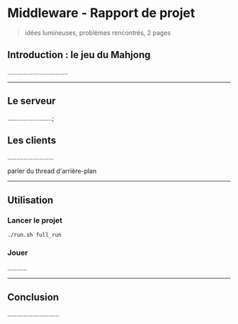 # Middleware - Rapport de projet

>idées lumineuses, problèmes rencontrés, 2 pages

## Introduction : le jeu du Mahjong

..................................

----

## Le serveur

.........................;

## Les clients

..........................

parler du thread d'arrière-plan

----

## Utilisation

### Lancer le projet

<!-- !!!! FIXME la dépendance tilix !!! -->
```
./run.sh full_run
```

### Jouer

...........

----

## Conclusion

.............................



